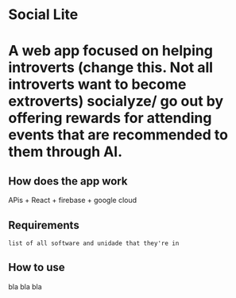 <h1>
  Social Lite
<h1>
 
  A web app focused on helping introverts (change this. Not all introverts want to become extroverts) socialyze/ go out by offering rewards for attending events that are recommended to them through AI.
  
  
 ## How does the app work
 
 APis + React + firebase + google cloud
 
 ## Requirements
 ``
 list of all software and unidade that they're in  ``
 
 ## How to use
 
 bla bla bla
